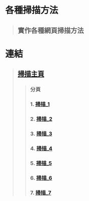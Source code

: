 # 各種掃描方法
>## 實作各種網頁掃描方法
# 連結
>## [掃描主頁](https://asuka2023.github.io/scanner/scanner.html)
>>### 分頁
>>### 1.  [掃描_1](https://asuka2023.github.io/scanner/scanner1.html)
>>### 2.  [掃描_2](https://asuka2023.github.io/scanner/scanner2.html)
>>### 3.  [掃描_3](https://asuka2023.github.io/scanner/scanner3.html)
>>### 4.  [掃描_4](https://asuka2023.github.io/scanner/scanner4.html)
>>### 5.  [掃描_5](https://asuka2023.github.io/scanner/scanner5.html)
>>### 6.  [掃描_6](https://asuka2023.github.io/scanner/scanner6.html)
>>### 7.  [掃描_7](https://asuka2023.github.io/scanner/scanner7.html)

